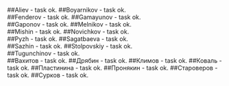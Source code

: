##Aliev - task ok. 
##Boyarnikov - task ok.   
##Fenderov - task ok. 
##Gamayunov - task ok.  
##Gaponov - task ok. 
##Melnikov - task ok.  
##Mishin - task ok. 
##Novichkov - task ok.  
##Pyzh - task ok. 
##Sagatbaeva - task ok.  
##Sazhin - task ok. 
##Stolpovskiy - task ok.  
##Tugunchinov - task ok.  
##Вахитов - task ok.
##Дрябин - task ok. 
##Климов - task ok. 
##Коваль - task ok. 
##Пластинина - task ok.
##Пронякин - task ok. 
##Староверов - task ok.
##Сурков - task ok.
